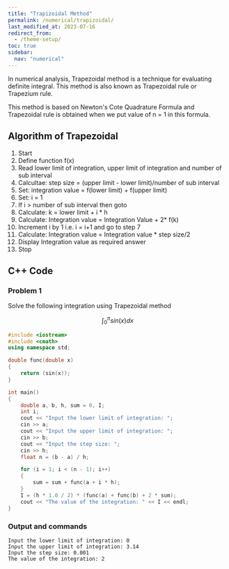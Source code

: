 ```yaml
---
title: "Trapizoidal Method"
permalink: /numerical/trapizoidal/
last_modified_at: 2023-07-16
redirect_from:
  - /theme-setup/
toc: true
sidebar:
  nav: "numerical"
---
```

In numerical analysis, Trapezoidal method is a technique for evaluating definite integral. This method is also known as Trapezoidal rule or Trapezium rule.

This method is based on Newton's Cote Quadrature Formula and Trapezoidal rule is obtained when we put value of n = 1 in this formula.

## Algorithm of Trapezoidal

1. Start
2. Define function f(x)
3. Read lower limit of integration, upper limit of integration and number of sub interval
4. Calcultae: step size = (upper limit - lower limit)/number of sub interval
5. Set: integration value = f(lower limit) + f(upper limit)
6. Set: i = 1
7. If i > number of sub interval then goto 
8. Calculate: k = lower limit + i * h
9. Calculate: Integration value = Integration Value + 2* f(k)
10. Increment i by 1 i.e. i = i+1 and go to step 7
11. Calculate: Integration value = Integration value * step size/2 
12. Display Integration value as required answer
13. Stop

## C++ Code
### Problem 1
Solve the following integration using Trapezoidal method

$$\int_0^{\pi} sin(x)dx$$

```c++
#include <iostream>
#include <cmath>
using namespace std;

double func(double x)
{
    return (sin(x));
}

int main()
{
    double a, b, h, sum = 0, I;
    int i;
    cout << "Input the lower limit of integration: ";
    cin >> a;
    cout << "Input the upper limit of integration: ";
    cin >> b;
    cout << "Input the step size: ";
    cin >> h;
    float n = (b - a) / h;

    for (i = 1; i < (n - 1); i++)
    {
        sum = sum + func(a + i * h);
    }
    I = (h * 1.0 / 2) * (func(a) + func(b) + 2 * sum);
    cout << "The value of the integration: " << I << endl;
}
```
### Output and commands
```
Input the lower limit of integration: 0
Input the upper limit of integration: 3.14
Input the step size: 0.001
The value of the integration: 2
```
